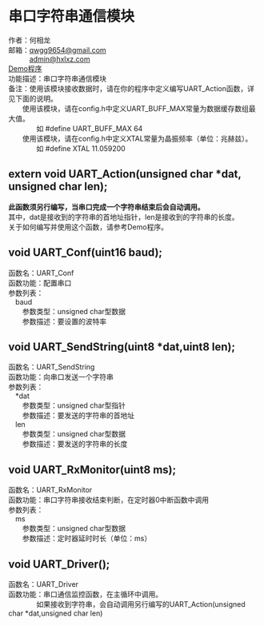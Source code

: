 # 串口字符串通信模块
作者：何相龙 <br/>
邮箱：qwgg9654@gmail.com <br/>
&emsp;&emsp;&emsp;admin@hxlxz.com <br/>
<a href="/UART/Demo/" target="_blank">Demo程序</a>  <br/>
功能描述：串口字符串通信模块 <br/>
备注：使用该模块接收数据时，请在你的程序中定义编写UART_Action函数，详见下面的说明。  <br/>
&emsp;&emsp;使用该模块，请在config.h中定义UART_BUFF_MAX常量为数据缓存数组最大值。  <br/>
&emsp;&emsp;&emsp;&emsp;如 #define UART_BUFF_MAX 64  <br/>
&emsp;&emsp;使用该模块，请在config.h中定义XTAL常量为晶振频率（单位：兆赫兹）。  <br/>
&emsp;&emsp;&emsp;&emsp;如 #define XTAL 11.059200  <br/>
## extern void UART_Action(unsigned char *dat, unsigned char len);
<b>此函数须另行编写，当串口完成一个字符串结束后会自动调用。</b>  <br/>
其中，dat是接收到的字符串的首地址指针，len是接收到的字符串的长度。  <br/>
关于如何编写并使用这个函数，请参考Demo程序。  <br/>
## void UART_Conf(uint16 baud);
函数名：UART_Conf <br/>
函数功能：配置串口 <br/>
参数列表： <br/>
&emsp;baud <br/>
&emsp;&emsp;参数类型：unsigned char型数据 <br/>
&emsp;&emsp;参数描述：要设置的波特率 <br/>
## void UART_SendString(uint8 *dat,uint8 len);
函数名：UART_SendString <br/>
函数功能：向串口发送一个字符串 <br/>
参数列表： <br/>
&emsp;*dat <br/>
&emsp;&emsp;参数类型：unsigned char型指针 <br/>
&emsp;&emsp;参数描述：要发送的字符串的首地址 <br/>
&emsp;len <br/>
&emsp;&emsp;参数类型：unsigned char型数据 <br/>
&emsp;&emsp;参数描述：要发送的字符串的长度 <br/>
## void UART_RxMonitor(uint8 ms);
函数名：UART_RxMonitor <br/>
函数功能：串口字符串接收结束判断，在定时器0中断函数中调用 <br/>
参数列表： <br/>
&emsp;ms <br/>
&emsp;&emsp;参数类型：unsigned char型数据 <br/>
&emsp;&emsp;参数描述：定时器延时时长（单位：ms） <br/>
## void UART_Driver();
函数名：UART_Driver <br/>
函数功能：串口通信监控函数，在主循环中调用。 <br/>
&emsp;&emsp;&emsp;&emsp;如果接收到字符串，会自动调用另行编写的UART_Action(unsigned char *dat,unsigned char len) <br/>
